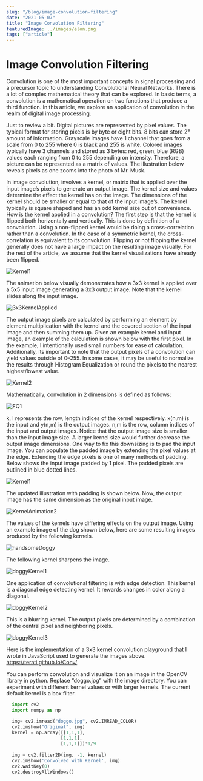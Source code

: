 ```yaml
---
slug: "/blog/image-convolution-filtering"
date: "2021-05-07"
title: "Image Convolution Filtering"
featuredImage: ../images/elon.png
tags: ["article"]
---
```

# Image Convolution Filtering

Convolution is one of the most important concepts in signal processing and a precursor topic to understanding Convolutional Neural Networks. There is a lot of complex mathematical theory that can be explored. In basic terms, a convolution is a mathematical operation on two functions that produce a third function. In this article, we explore an application of convolution in the realm of digital image processing.

Just to review a bit. Digital pictures are represented by pixel values. The typical format for storing pixels is by byte or eight bits. 8 bits can store 2⁸ amount of information. Grayscale images have 1 channel that goes from a scale from 0 to 255 where 0 is black and 255 is white. Colored images typically have 3 channels and stored as 3 bytes: red, green, blue (RGB) values each ranging from 0 to 255 depending on intensity. Therefore, a picture can be represented as a matrix of values. The illustration below reveals pixels as one zooms into the photo of Mr. Musk.

In image convolution, involves a kernel, or matrix that is applied over the input image’s pixels to generate an output image. The kernel size and values determine the effect the kernel has on the image. The dimensions of the kernel should be smaller or equal to that of the input image’s. The kernel typically is square shaped and has an odd kernel size out of convenience. How is the kernel applied in a convolution? The first step is that the kernel is flipped both horizontally and vertically. This is done by definition of a convolution. Using a non-flipped kernel would be doing a cross-correlation rather than a convolution. In the case of a symmetric kernel, the cross-correlation is equivalent to its convolution. Flipping or not flipping the kernel generally does not have a large impact on the resulting image visually. For the rest of the article, we assume that the kernel visualizations have already been flipped.

![Kernel1](../images/kernel1.png)

The animation below visually demonstrates how a 3x3 kernel is applied over a 5x5 input image generating a 3x3 output image. Note that the kernel slides along the input image.

<!-- ![KernelAnimation1](../images/animExcerpt1.PNG) -->
![3x3KernelApplied](../images/animation1.gif)

The output image pixels are calculated by performing an element by element multiplication with the kernel and the covered section of the input image and then summing them up. Given an example kernel and input image, an example of the calculation is shown below with the first pixel. In the example, I intentionally used small numbers for ease of calculation. Additionally, its important to note that the output pixels of a convolution can yield values outside of 0–255. In some cases, it may be useful to normalize the results through Histogram Equalization or round the pixels to the nearest highest/lowest value.

![Kernel2](../images/kernel2.png)

Mathematically, convolution in 2 dimensions is defined as follows:

![EQ1](../images/equation1.png)

k, l represents the row, length indices of the kernel respectively. x(n,m) is the input and y(n,m) is the output images. n,m is the row, column indices of the input and output images.
Notice that the output image size is smaller than the input image size. A larger kernel size would further decrease the output image dimensions. One way to fix this downsizing is to pad the input image. You can populate the padded image by extending the pixel values at the edge. Extending the edge pixels is one of many methods of padding. Below shows the input image padded by 1 pixel. The padded pixels are outlined in blue dotted lines.

![Kernel1](../images/kernel3.png)

The updated illustration with padding is shown below. Now, the output image has the same dimension as the original input image.

![KernelAnimation2](../images/animation2.gif)

The values of the kernels have differing effects on the output image. Using an example image of the dog shown below, here are some resulting images produced by the following kernels.

![handsomeDoggy](../images/handsomeDoggy.png)

The following kernel sharpens the image.

![doggyKernel1](../images/doggyKernel1.png)

One application of convolutional filtering is with edge detection. This kernel is a diagonal edge detecting kernel. It rewards changes in color along a diagonal.

![doggyKernel2](../images/doggyKernel2.png)

This is a blurring kernel. The output pixels are determined by a combination of the central pixel and neighboring pixels.

![doggyKernel3](../images/doggyKernel3.png)

Here is the implementation of a 3x3 kernel convolution playground that I wrote in JavaScript used to generate the images above. https://terati.github.io/Conv/

You can perform convolution and visualize it on an image in the OpenCV library in python. Replace “doggo.jpg” with the image directory. You can experiment with different kernel values or with larger kernels. The current default kernel is a box filter.

```python 
  import cv2
  import numpy as np

  img= cv2.imread("doggo.jpg", cv2.IMREAD_COLOR) 
  cv2.imshow("Original", img)
  kernel = np.array([[1,1,1],
                    [1,1,1],
                    [1,1,1]])*1/9
                    
  img = cv2.filter2D(img, -1, kernel)
  cv2.imshow('Convolved with Kernel', img)
  cv2.waitKey(0)
  cv2.destroyAllWindows()
```
